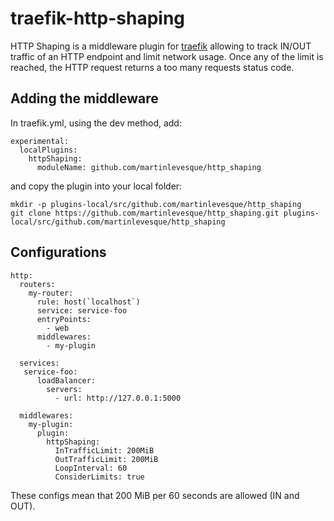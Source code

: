 # traefik-http-shaping

HTTP Shaping is a middleware plugin for [traefik](https://github.com/traefik/traefik) allowing to track IN/OUT traffic of an HTTP endpoint and limit network usage. Once any of the limit is reached, the HTTP request returns a too many requests status code.

## Adding the middleware

In traefik.yml, using the dev method, add:

    experimental:
      localPlugins:
        httpShaping:
          moduleName: github.com/martinlevesque/http_shaping

and copy the plugin into your local folder:

    mkdir -p plugins-local/src/github.com/martinlevesque/http_shaping
    git clone https://github.com/martinlevesque/http_shaping.git plugins-local/src/github.com/martinlevesque/http_shaping

## Configurations

    http:
      routers:
        my-router:
          rule: host(`localhost`)
          service: service-foo
          entryPoints:
            - web
          middlewares:
            - my-plugin

      services:
       service-foo:
          loadBalancer:
            servers:
              - url: http://127.0.0.1:5000

      middlewares:
        my-plugin:
          plugin:
            httpShaping:
              InTrafficLimit: 200MiB
              OutTrafficLimit: 200MiB
              LoopInterval: 60
              ConsiderLimits: true

These configs mean that 200 MiB per 60 seconds are allowed (IN and OUT).